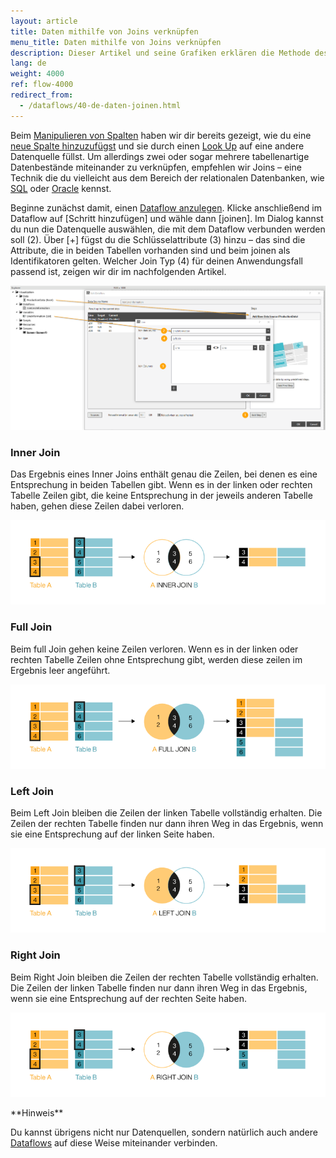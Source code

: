```yaml
---
layout: article
title: Daten mithilfe von Joins verknüpfen
menu_title: Daten mithilfe von Joins verknüpfen
description: Dieser Artikel und seine Grafiken erklären die Methode des INNER JOIN, LEFT JOIN, RIGHT JOIN und FULL JOIN zwischen zwei Tabellen angelegt an die SQL Funktionalität.
lang: de
weight: 4000
ref: flow-4000
redirect_from:
  - /dataflows/40-de-daten-joinen.html
---
```

Beim [Manipulieren von Spalten](/dataflows/de-spalteninhalte-aendern.html) haben wir dir bereits gezeigt, wie du eine [neue Spalte hinzuzufügst](/dataflows/de-spalten-hinzufuegen-loeschen-aendern.html) und sie durch einen [Look Up](https://help.peakboard.com/dataflows/de-spalten-hinzufuegen-loeschen-aendern.html#:~:text=Add%20Lookup%20Column%20-%20Ein%20neue%20Spalte%20mit%20Verweise%20auf%20eine%20andere%20Datenquelle%20hinzuf%C3%BCgen) auf eine andere Datenquelle füllst. 
Um allerdings zwei oder sogar mehrere tabellenartige Datenbestände miteinander zu verknüpfen, empfehlen wir Joins – eine Technik die du vielleicht aus dem Bereich der relationalen Datenbanken, wie [SQL](/data_sources/de-ms-sql-server.html) oder [Oracle](/data_sources/de-oracle.html) kennst.

Beginne zunächst damit, einen [Dataflow anzulegen](https://help.peakboard.com/dataflows/de-erste-schritte.html#:~:text=Einen%20neuen%20Dataflow%20anlegen).
Klicke anschließend im Dataflow auf [Schritt hinzufügen] und wähle dann [joinen]. 
Im Dialog kannst du nun die Datenquelle auswählen, die mit dem Dataflow verbunden werden soll (2).
Über [+] fügst du die Schlüsselattribute (3) hinzu – das sind die Attribute, die in beiden Tabellen vorhanden sind und beim joinen als Identifikatoren gelten.
Welcher Join Typ (4) für deinen Anwendungsfall passend ist, zeigen wir dir im nachfolgenden Artikel.

![Join Data](/assets/images/dataflows/dataflows-join01.png)

### Inner Join
Das Ergebnis eines Inner Joins enthält genau die Zeilen, bei denen es eine Entsprechung in beiden Tabellen gibt. 
Wenn es in der linken oder rechten Tabelle Zeilen gibt, die keine Entsprechung in der jeweils anderen Tabelle haben, gehen diese Zeilen dabei verloren.

![Dataflow SQL Inner Join](/assets/images/dataflows/peakboard-helpsite_inner-join.png)

### Full Join
Beim full Join gehen keine Zeilen verloren. 
Wenn es in der linken oder rechten Tabelle Zeilen ohne Entsprechung gibt, werden diese zeilen im Ergebnis leer angeführt.

![Dataflow SQL Full Join](/assets/images/dataflows/peakboard-helpsite_full-join.png)

### Left Join
Beim Left Join bleiben die Zeilen der linken Tabelle vollständig erhalten. 
Die Zeilen der rechten Tabelle finden nur dann ihren Weg in das Ergebnis, wenn sie eine Entsprechung auf der linken Seite haben.

![Dataflow SQL Left Join](/assets/images/dataflows/peakboard-helpsite_left-join.png)


### Right Join
Beim Right Join bleiben die Zeilen der rechten Tabelle vollständig erhalten. 
Die Zeilen der linken Tabelle finden nur dann ihren Weg in das Ergebnis, wenn sie eine Entsprechung auf der rechten Seite haben.

![Dataflow SQL Right Join](/assets/images/dataflows/peakboard-helpsite_right-join.png)

<div class="box-tip" markdown="1">
**Hinweis**

Du kannst übrigens nicht nur Datenquellen, sondern natürlich auch andere [Dataflows](/dataflows/de-erste-schritte.html) auf diese Weise miteinander verbinden.
</div>

